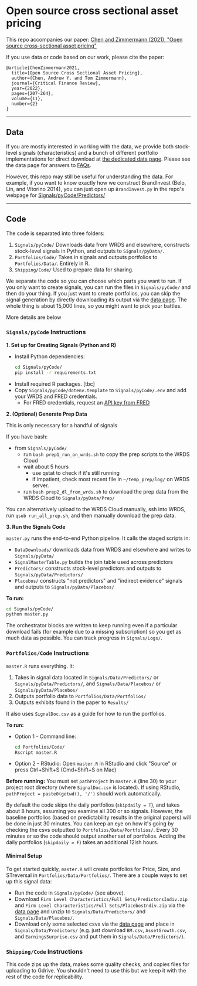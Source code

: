 # Open source cross sectional asset pricing

This repo accompanies our paper:
[Chen and Zimmermann (2021), "Open source cross-sectional asset pricing"](https://papers.ssrn.com/sol3/papers.cfm?abstract_id=3604626)

If you use data or code based on our work, please cite the paper: 

~~~
@article{ChenZimmermann2021,
  title={Open Source Cross Sectional Asset Pricing},
  author={Chen, Andrew Y. and Tom Zimmermann},
  journal={Critical Finance Review},
  year={2022},
  pages={207-264},
  volume={11},
  number={2}
}
~~~


----

## Data

If you are mostly interested in working with the data, we provide both stock-level signals (characteristics) and a bunch of different portfolio implementations for direct download at [the dedicated data page](https://www.openassetpricing.com). Please see the data page for answers to [FAQs](https://www.openassetpricing.com/faq/).

However, this repo may still be useful for understanding the data.  For example, if you want to know exactly how we construct BrandInvest (Belo, Lin, and Vitorino 2014), you can just open up `BrandInvest.py` in the repo's webpage for [Signals/pyCode/Predictors/](https://github.com/OpenSourceAP/CrossSection/tree/master/Signals/pyCode/Predictors)

----

## Code 

The code is separated into three folders:

1. `Signals/pyCode/` Downloads data from WRDS and elsewhere, constructs stock-level signals in Python, and outputs to `Signals/pyData/`.
2. `Portfolios/Code/` Takes in signals and outputs portfolios to `Portfolios/Data/`.  Entirely in R.
3. `Shipping/Code/` Used to prepare data for sharing.

We separate the code so you can choose which parts you want to run.  If you only want to create signals, you can run the files in `Signals/pyCode/` and then do your thing.  If you just want to create portfolios, you can skip the signal generation by directly downloading its output via the [data page](https://www.openassetpricing.com/).  The whole thing is about 15,000 lines, so you might want to pick your battles.

More details are below

### `Signals/pyCode` Instructions

**1. Set up for Creating Signals (Python and R)**

* Install Python dependencies:
  ```bash
  cd Signals/pyCode/
  pip install -r requirements.txt
  ```
* Install required R packages. [tbc]
* Copy `Signals/pyCode/dotenv.template` to `Signals/pyCode/.env` and add your WRDS and FRED credentials.
  - For FRED credentials, request an [API key from FRED](https://research.stlouisfed.org/docs/api/api_key.html)

**2. (Optional) Generate Prep Data**

This is only necessary for a handful of signals

If you have bash:
* from `Signals/pyCode/`
  - run `bash prep1_run_on_wrds.sh` to copy the prep scripts to the WRDS Cloud
  - wait about 5 hours
    - use qstat to check if it's still running
    - if impatient, check most recent file in `~/temp_prep/log/` on WRDS server.  
  - run `bash prep2_dl_from_wrds.sh` to download the prep data from the WRDS Cloud to `Signals/pyData/Prep/`

You can alternatively upload to the WRDS Cloud manually, ssh into WRDS, run `qsub run_all_prep.sh`, and then manually download the prep data.

**3. Run the Signals Code**

`master.py` runs the end-to-end Python pipeline. It calls the staged scripts in:

* `DataDownloads/` downloads data from WRDS and elsewhere and writes to `Signals/pyData/`
* `SignalMasterTable.py` builds the join table used across predictors
* `Predictors/` constructs stock-level predictors and outputs to `Signals/pyData/Predictors/`
* `Placebos/` constructs "not predictors" and "indirect evidence" signals and outputs to `Signals/pyData/Placebos/`

**To run:**
```bash
cd Signals/pyCode/
python master.py
```

The orchestrator blocks are written to keep running even if a particular download fails (for example due to a missing subscription) so you get as much data as possible. You can track progress in `Signals/Logs/`.


### `Portfolios/Code` Instructions

`master.R` runs everything. It:

1. Takes in signal data located in `Signals/Data/Predictors/` or `Signals/pyData/Predictors/`, and `Signals/Data/Placebos/` or `Signals/pyData/Placebos/`
2. Outputs portfolio data to `Portfolios/Data/Portfolios/`
3. Outputs exhibits found in the paper to `Results/`

It also uses `SignalDoc.csv` as a guide for how to run the portfolios.

**To run:**
* Option 1 - Command line:
  ```bash
  cd Portfolios/Code/
  Rscript master.R
  ```
* Option 2 - RStudio: Open `master.R` in RStudio and click "Source" or press Ctrl+Shift+S (Cmd+Shift+S on Mac)

**Before running:** You must set `pathProject` in `master.R` (line 30) to your project root directory (where `SignalDoc.csv` is located). If using RStudio, `pathProject = paste0(getwd(), '/')` should work automatically.

By default the code skips the daily portfolios (`skipdaily = T`), and takes about 8 hours, assuming you examine all 300 or so signals.  However, the baseline portfolios (based on predictability results in the original papers) will be done in just 30 minutes. You can keep an eye on how it's going by checking the csvs outputted to `Portfolios/Data/Portfolios/`.  Every 30 minutes or so the code should output another set of portfolios.  Adding the daily portfolios (`skipdaily = F`) takes an additional 12ish hours.

#### Minimal Setup

To get started quickly, `master.R` will create portfolios for Price, Size, and STreversal in `Portfolios/Data/Portfolios/`.
There are a couple ways to set up this signal data:

* Run the code in `Signals/pyCode/` (see above).
* Download `Firm Level Characteristics/Full Sets/PredictorsIndiv.zip` and `Firm Level Characteristics/Full Sets/PlacebosIndiv.zip` via the [data page](https://sites.google.com/site/chenandrewy/open-source-ap) and unzip to `Signals/Data/Predictors/` and `Signals/Data/Placebos/`.
* Download only some selected csvs via the [data page](https://sites.google.com/site/chenandrewy/open-source-ap) and place in `Signals/Data/Predictors/` (e.g. just download `BM.csv`, `AssetGrowth.csv`, and `EarningsSurprise.csv` and put them in `Signals/Data/Predictors/`).


### `Shipping/Code` Instructions

This code zips up the data, makes some quality checks, and copies files for uploading to Gdrive.  You shouldn't need to use this but we keep it with the rest of the code for replicability.




